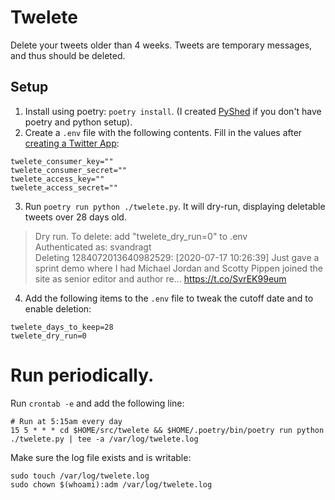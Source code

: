 # Twelete
Delete your tweets older than 4 weeks. Tweets are temporary messages, and thus should be deleted.


## Setup

1. Install using poetry: `poetry install`. (I created [PyShed](https://github.com/svandragt/pyshed) if you don't have poetry and python setup).
2. Create a `.env` file with the following contents. Fill in the values after [creating a Twitter App](https://developer.twitter.com/en/apps):
```
twelete_consumer_key=""
twelete_consumer_secret=""
twelete_access_key=""
twelete_access_secret=""
```
3. Run `poetry run python ./twelete.py`. It will dry-run, displaying deletable tweets over 28 days old.

> Dry run. To delete: add "twelete_dry_run=0" to .env<br>
> Authenticated as: svandragt<br>
> Deleting 1284072013640982529: [2020-07-17 10:26:39] Just gave a sprint demo where I had Michael Jordan and Scotty Pippen joined the site as senior editor and author re… https://t.co/SvrEK99eum

4. Add the following items to the `.env` file to tweak the cutoff date and to enable deletion:
```
twelete_days_to_keep=28
twelete_dry_run=0
```

# Run periodically.

Run `crontab -e` and add the following line:
```
# Run at 5:15am every day
15 5 * * * cd $HOME/src/twelete && $HOME/.poetry/bin/poetry run python ./twelete.py | tee -a /var/log/twelete.log
```

Make sure the log file exists and is writable:
```
sudo touch /var/log/twelete.log
sudo chown $(whoami):adm /var/log/twelete.log
```
